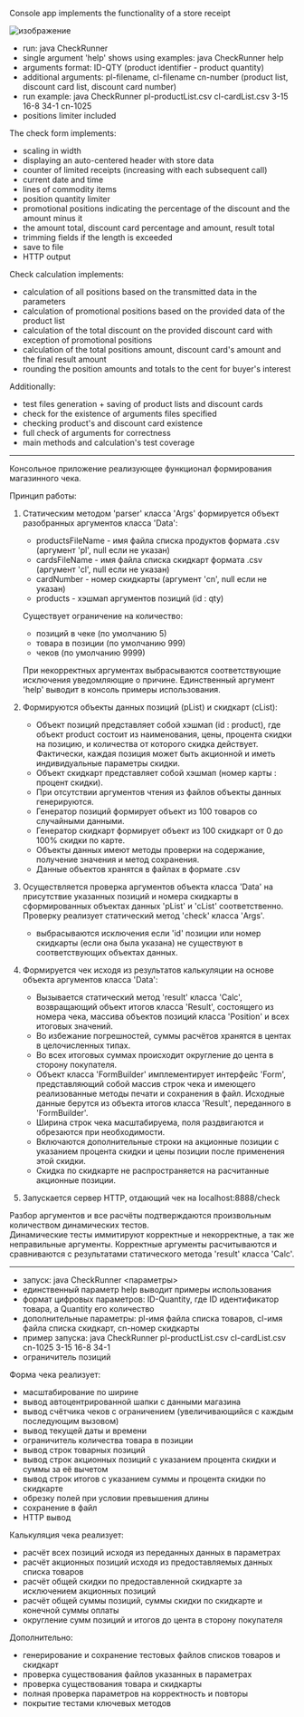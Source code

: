 Console app implements the functionality of a store receipt

![изображение](https://user-images.githubusercontent.com/59832216/169828405-5019fed5-e517-476d-b64e-1752974e9752.png)

- run: java CheckRunner <options>
- single argument 'help' shows using examples: java CheckRunner help
- arguments format: ID-QTY (product identifier - product quantity)
- additional arguments: pl-filename, cl-filename cn-number (product list, discount card list, discount card number)
- run example: java CheckRunner pl-productList.csv cl-cardList.csv 3-15 16-8 34-1 cn-1025
- positions limiter included

The check form implements:

- scaling in width
- displaying an auto-centered header with store data
- counter of limited receipts (increasing with each subsequent call)
- current date and time
- lines of commodity items
- position quantity limiter
- promotional positions indicating the percentage of the discount and the amount minus it
- the amount total, discount card percentage and amount, result total
- trimming fields if the length is exceeded
- save to file
- HTTP output

Check calculation implements:

- calculation of all positions based on the transmitted data in the parameters
- calculation of promotional positions based on the provided data of the product list
- calculation of the total discount on the provided discount card with exception of promotional positions
- calculation of the total positions amount, discount card's amount and the final result amount
- rounding the position amounts and totals to the cent for buyer's interest

Additionally:

- test files generation + saving of product lists and discount cards
- check for the existence of arguments files specified
- checking product's and discount card existence
- full check of arguments for correctness
- main methods and calculation's test coverage

-------------------------------------------------------------------------------------------------------------------

Консольное приложение реализующее функционал формирования магазинного чека.

Принцип работы:

1. Статическим методом 'parser' класса 'Args' формируется объект разобранных аргументов класса 'Data':

   - productsFileName - имя файла списка продуктов формата .csv (аргумент 'pl', null если не указан)
   - cardsFileName - имя файла списка скидкарт формата .csv (аргумент 'cl', null если не указан)
   - cardNumber - номер скидкарты (аргумент 'cn', null если не указан)
   - products - хэшмап аргументов позиций (id : qty)
   
   Существует ограничение на количество:
    - позиций в чеке (по умолчанию 5)
    - товара в позиции (по умолчанию 999)
    - чеков (по умолчанию 9999)
   
   При некорректных аргументах выбрасываются соответствующие исключения уведомляющие о причине.
   Единственный аргумент 'help' выводит в консоль примеры использования.


2. Формируются объекты данных позиций (pList) и скидкарт (cList):

   - Объект позиций представляет собой хэшмап (id : product), где объект product состоит из
     наименования, цены, процента скидки на позицию, и количества от которого скидка действует.
     Фактически, каждая позиция может быть акционной и иметь индивидуальные параметры скидки.
   - Объект скидкарт представляет собой хэшмап (номер карты : процент скидки).
   - При отсутствии аргументов чтения из файлов объекты данных генерируются.
   - Генератор позиций формирует объект из 100 товаров со случайными данными.
   - Генератор скидкарт формирует объект из 100 скидкарт от 0 до 100% скидки по карте.
   - Объекты данных имеют методы проверки на содержание, получение значения и метод сохранения.
   - Данные объектов хранятся в файлах в формате .csv   
  

3. Осуществляется проверка аргументов объекта класса 'Data' на присутствие указанных позиций 
   и номера скидкарты в сформированных объектах данных 'pList' и 'cList' соответственно.
   Проверку реализует статический метод 'check' класса 'Args'.

   - выбрасываются исключения если 'id' позиции или номер скидкарты (если она была указана)
     не существуют в соответствующих объектах данных.
    

4. Формируется чек исходя из результатов калькуляции на основе объекта аргументов класса 'Data':

   - Вызывается статический метод 'result' класса 'Calc', возвращающий объект итогов класса 'Result',
     состоящего из номера чека, массива объектов позиций класса 'Position' и всех итоговых значений.
   - Во избежание погрешностей, суммы расчётов хранятся в центах в целочисленных типах.
   - Во всех итоговых суммах происходит округление до цента в сторону покупателя.
   - Объект класса 'FormBuilder' имплементирует интерфейс 'Form', представляющий собой массив
     строк чека и имеющего реализованные методы печати и сохранения в файл.
     Исходные данные берутся из объекта итогов класса 'Result', переданного в 'FormBuilder'.
   - Ширина строк чека масштабируема, поля раздвигаются и обрезаются при необходимости.
   - Включаются дополнительные строки на акционные позиции с указанием процента скидки и
     цены позиции после применения этой скидки.
   - Скидка по скидкарте не распространяется на расчитанные акционные позиции.


5. Запускается сервер HTTP, отдающий чек на localhost:8888/check

Разбор аргументов и все расчёты подтверждаются произвольным количеством динамических тестов.   
Динамические тесты иммитируют корректные и некорректные, а так же неправильные аргументы.
Корректные аргументы расчитываются и сравниваются с результатами статического метода 
'result' класса 'Calc'.

-------------------------------------------------------------------------------------------------------------------

- запуск: java CheckRunner <параметры>
- единственный параметр help выводит примеры использования
- формат цифровых параметров: ID-Quantity, где ID идентификатор товара, а Quantity его количество
- дополнительные параметры: pl-имя файла списка товаров, cl-имя файла списка скидкарт, cn-номер скидкарты
- пример запуска: java CheckRunner pl-productList.csv cl-cardList.csv cn-1025 3-15 16-8 34-1
- ограничитель позиций

Форма чека реализует:

- масштабирование по ширине
- вывод автоцентрированной шапки с данными магазина
- вывод счётчика чеков с ограничением (увеличивающийся с каждым последующим вызовом)
- вывод текущей даты и времени
- ограничитель количества товара в позиции
- вывод строк товарных позиций
- вывод строк акционных позиций с указанием процента скидки и суммы за её вычетом
- вывод строк итогов с указанием суммы и процента скидки по скидкарте
- обрезку полей при условии превышения длины
- сохранение в файл
- HTTP вывод

Калькуляция чека реализует:

- расчёт всех позиций исходя из переданных данных в параметрах
- расчёт акционных позиций исходя из предоставляемых данных списка товаров
- расчёт общей скидки по предоставленной скидкарте за исключением акционных позиций
- расчёт общей суммы позиций, суммы скидки по скидкарте и конечной суммы оплаты
- округление сумм позиций и итогов до цента в сторону покупателя

Дополнительно:

- генерирование и сохранение тестовых файлов списков товаров и скидкарт
- проверка существования файлов указанных в параметрах
- проверка существования товара и скидкарты
- полная проверка параметров на корректность и повторы
- покрытие тестами ключевых методов
